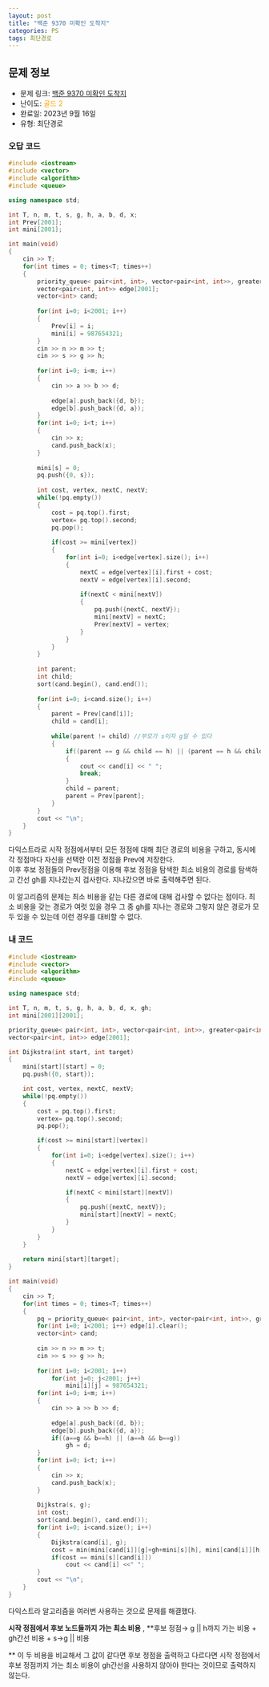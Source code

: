 ```yaml
---
layout: post
title: "백준 9370 미확인 도착지"
categories: PS
tags: 최단경로
---
```


## 문제 정보
- 문제 링크: [백준 9370 미확인 도착지](https://www.acmicpc.net/problem/9370)
- 난이도: <span style="color:#FFA500">골드 2</span>
- 완료일: 2023년 9월 16일
- 유형: 최단경로

### 오답 코드

```C++
#include <iostream>
#include <vector>
#include <algorithm>
#include <queue>

using namespace std;

int T, n, m, t, s, g, h, a, b, d, x;
int Prev[2001];
int mini[2001];

int main(void)
{
	cin >> T;
	for(int times = 0; times<T; times++)
	{
		priority_queue< pair<int, int>, vector<pair<int, int>>, greater<pair<int, int>> > pq;
		vector<pair<int, int>> edge[2001];
		vector<int> cand;
		
		for(int i=0; i<2001; i++)
		{
			Prev[i] = i;
			mini[i] = 987654321;
		}
		cin >> n >> m >> t;
		cin >> s >> g >> h;
		
		for(int i=0; i<m; i++)
		{
			cin >> a >> b >> d;
			
			edge[a].push_back({d, b});
			edge[b].push_back({d, a});
		}
		for(int i=0; i<t; i++)
		{
			cin >> x;
			cand.push_back(x);
		}
		
		mini[s] = 0;
		pq.push({0, s});
		
		int cost, vertex, nextC, nextV;
		while(!pq.empty())
		{
			cost = pq.top().first;
			vertex= pq.top().second;
			pq.pop();
			
			if(cost >= mini[vertex])
			{
				for(int i=0; i<edge[vertex].size(); i++)
				{
					nextC = edge[vertex][i].first + cost;
					nextV = edge[vertex][i].second;
					
					if(nextC < mini[nextV])
					{
						pq.push({nextC, nextV});
						mini[nextV] = nextC;
						Prev[nextV] = vertex;
					}
				}
			}
		}
		
		int parent;
		int child;
		sort(cand.begin(), cand.end());
		
		for(int i=0; i<cand.size(); i++)
		{
			parent = Prev[cand[i]];
			child = cand[i];
			
			while(parent != child) //부모가 s이자 g일 수 있다
			{
				if((parent == g && child == h) || (parent == h && child == g))
				{
					cout << cand[i] << " ";
					break;
				}	
				child = parent;
				parent = Prev[parent];
			}
		}
		cout << "\n";
	}
}
```

다익스트라로 시작 정점에서부터 모든 정점에 대해 최단 경로의 비용을 구하고, 동시에 각 정점마다 자신을 선택한 이전 정점을 Prev에 저장한다.  
이후 후보 정점들의 Prev정점을 이용해 후보 정점을 탐색한 최소 비용의 경로를 탐색하고 간선 gh를 지나갔는지 검사한다. 지나갔으면 바로 출력해주면 된다.  

이 알고리즘의 문제는 최소 비용을 같는 다른 경로에 대해 검사할 수 없다는 점이다. 최소 비용을 갖는 경로가 여럿 있을 경우 그 중 gh를 지나는 경로와 그렇지 않은 경로가 모두 있을 수 있는데 이런 경우를 대비할 수 없다.

### 내 코드

```C++
#include <iostream>
#include <vector>
#include <algorithm>
#include <queue>

using namespace std;

int T, n, m, t, s, g, h, a, b, d, x, gh;
int mini[2001][2001];

priority_queue< pair<int, int>, vector<pair<int, int>>, greater<pair<int, int>> > pq;
vector<pair<int, int>> edge[2001];

int Dijkstra(int start, int target)
{
	mini[start][start] = 0;
	pq.push({0, start});

	int cost, vertex, nextC, nextV;
	while(!pq.empty())
	{
		cost = pq.top().first;
		vertex= pq.top().second;
		pq.pop();

		if(cost >= mini[start][vertex])
		{
			for(int i=0; i<edge[vertex].size(); i++)
			{
				nextC = edge[vertex][i].first + cost;
				nextV = edge[vertex][i].second;

				if(nextC < mini[start][nextV])
				{
					pq.push({nextC, nextV});
					mini[start][nextV] = nextC;
				}
			}
		}
	}
	
	return mini[start][target];
}

int main(void)
{
	cin >> T;
	for(int times = 0; times<T; times++)
	{
		pq = priority_queue< pair<int, int>, vector<pair<int, int>>, greater<pair<int, int>> >();
		for(int i=0; i<2001; i++) edge[i].clear();
		vector<int> cand;
		
		cin >> n >> m >> t;
		cin >> s >> g >> h;
		
		for(int i=0; i<2001; i++)
			for(int j=0; j<2001; j++)
				mini[i][j] = 987654321;
		for(int i=0; i<m; i++)
		{
			cin >> a >> b >> d;
			
			edge[a].push_back({d, b});
			edge[b].push_back({d, a});
			if((a==g && b==h) || (a==h && b==g))
				gh = d;
		}
		for(int i=0; i<t; i++)
		{
			cin >> x;
			cand.push_back(x);
		}
		
		Dijkstra(s, g);
		int cost;
		sort(cand.begin(), cand.end());
		for(int i=0; i<cand.size(); i++)
		{
			Dijkstra(cand[i], g);
			cost = min(mini[cand[i]][g]+gh+mini[s][h], mini[cand[i]][h]+gh+mini[s][g]);
			if(cost == mini[s][cand[i]])
				cout << cand[i] <<" ";
		}
		cout << "\n";
	}
}
```

다익스트라 알고리즘을 여러번 사용하는 것으로 문제를 해결했다.

**시작 정점에서 후보 노드들까지 가는 최소 비용** , **후보 정점→ g || h까지 가는 비용 + gh간선 비용 + s→g || 비용  
  
** 이 두 비용을 비교해서 그 값이 같다면 후보 정점을 출력하고 다르다면 시작 정점에서 후보 정점까지 가는 최소 비용이 gh간선을 사용하지 않아야 한다는 것이므로 출력하지 않는다.
